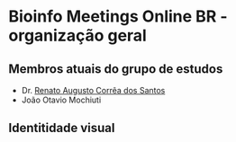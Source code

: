 # Bioinfo Meetings Online BR - organização geral

## Membros atuais do grupo de estudos

 * Dr. [Renato Augusto Corrêa dos Santos](https://scholar.google.com.br/citations?user=22CKgnIAAAAJ)
 * João Otavio Mochiuti

## Identitidade visual

